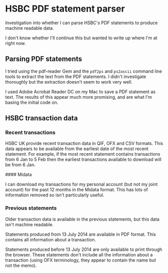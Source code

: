 # HSBC PDF statement parser

Investigation into whether I can parse HSBC's PDF statements to produce machine readable data.

I don't know whether I'll continue this but wanted to write up where I'm at right now.

## Parsing PDF statements

I tried using the pdf-reader Gem and the `pdf2ps` and `ps2ascii` command line tools to extract the text from the PDF statements. I didn't investigate thoroughly but the extraction doesn't seem to work very well.

I used Adobe Acrobat Reader DC on my Mac to save a PDF statement as text. The results of this appear much more promising, and are what I'm basing the initial code on.

## HSBC transaction data

### Recent transactions

HSBC UK provide recent transaction data in QIF, OFX and CSV formats. This data appears to be available from the earliest date of the most recent statement. For example, if the most recent statement contains transactions from 6 Jan to 5 Feb then the earliest transactions available to download will be from 6 Jan.

#### Midata

I can download my transactions for my personal account (but not my joint account) for the past 12 months in the Midata format. This has lots of information removed so isn't particularly useful.

### Previous statements

Older transaction data is available in the previous statements, but this data isn't machine readable.

Statements produced from 13 July 2014 are available in PDF format. This contains all information about a transaction.

Statements produced before 13 July 2014 are only available to print through the browser. These statements don't include all the information about a transaction (using OFX terminology, they appear to contain the name but not the memo).
